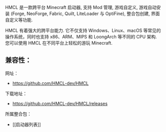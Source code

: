 HMCL 是一款跨平台 Minecraft 启动器, 支持 Mod 管理, 游戏自定义, 游戏自动安装 (Forge, NeoForge, Fabric, Quilt, LiteLoader 与 OptiFine), 整合包创建, 界面自定义等功能.

HMCL 有着强大的跨平台能力. 它不仅支持 Windows、Linux、macOS 等常见的操作系统，同时也支持 x86、ARM、MIPS 和 LoongArch 等不同的 CPU 架构. 您可以使用 HMCL 在不同平台上轻松的游玩 Minecraft.

兼容性：
- 

网址：
- https://github.com/HMCL-dev/HMCL

下载地址：
- https://github.com/HMCL-dev/HMCL/releases

所属整合包：
- [[启动器列表]]